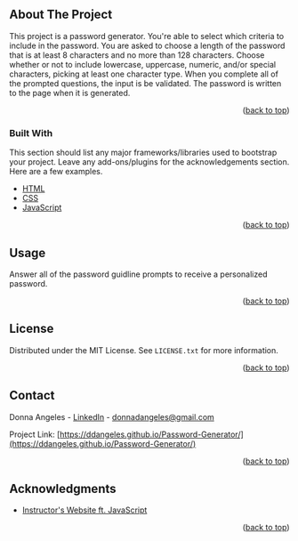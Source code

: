 
<a name="readme-top"></a>


<!-- ABOUT THE PROJECT -->
## About The Project

This project is a password generator. You're able to select which criteria to include in the password. You are asked to choose a length of the password that is at least 8 characters and no more than 128 characters. Choose whether or not to include lowercase, uppercase, numeric, and/or special characters, picking at least one character type. When you complete all of the prompted questions, the input is be validated. The password is written to the page when it is generated.

<p align="right">(<a href="#readme-top">back to top</a>)</p>

### Built With

This section should list any major frameworks/libraries used to bootstrap your project. Leave any add-ons/plugins for the acknowledgements section. Here are a few examples.

* [HTML](https://html.com/)
* [CSS](https://developer.mozilla.org/en-US/docs/Web/CSS)
* [JavaScript](https://www.javascript.com/)

<p align="right">(<a href="#readme-top">back to top</a>)</p>



<!-- USAGE EXAMPLES -->
## Usage

Answer all of the password guidline prompts to receive a personalized password.

<p align="right">(<a href="#readme-top">back to top</a>)</p>



<!-- LICENSE -->
## License

Distributed under the MIT License. See `LICENSE.txt` for more information.

<p align="right">(<a href="#readme-top">back to top</a>)</p>



<!-- CONTACT -->
## Contact

Donna Angeles - [LinkedIn](www.linkedin.com/in/donna-angeles) - donnadangeles@gmail.com

Project Link: [https://ddangeles.github.io/Password-Generator/](https://ddangeles.github.io/Password-Generator/)

<p align="right">(<a href="#readme-top">back to top</a>)</p>



<!-- ACKNOWLEDGMENTS -->
## Acknowledgments

* [Instructor's Website ft. JavaScript](https://heroic-cupcake-9c46a0.netlify.app/02-javascript-web-api/activities/)

<p align="right">(<a href="#readme-top">back to top</a>)</p>


